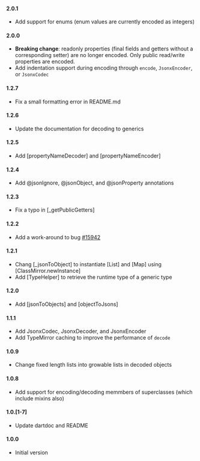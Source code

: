 #### 2.0.1
- Add support for enums (enum values are currently encoded as integers)

#### 2.0.0
- **Breaking change**: readonly properties (final fields and getters without
  a corresponding setter) are no longer encoded. Only public read/write
  properties are encoded.
- Add indentation support during encoding through `encode`, `JsonxEncoder`,
  or `JsonxCodec`

#### 1.2.7
- Fix a small formatting error in README.md

#### 1.2.6
- Update the documentation for decoding to generics

#### 1.2.5
- Add [propertyNameDecoder] and [propertyNameEncoder]

#### 1.2.4
- Add @jsonIgnore, @jsonObject, and @jsonProperty annotations

#### 1.2.3
- Fix a typo in [_getPublicGetters]

#### 1.2.2
- Add a work-around to bug [#15942](https://code.google.com/p/dart/issues/detail?id=15942)

#### 1.2.1
- Chang [_jsonToObject] to instantiate [List] and [Map] using
  [ClassMirror.newInstance]
- Add [TypeHelper] to retrieve the runtime type of a generic type

#### 1.2.0
- Add [jsonToObjects] and [objectToJsons]
   
#### 1.1.1
- Add JsonxCodec, JsonxDecoder, and JsonxEncoder
- Add TypeMirror caching to improve the performance of `decode`

#### 1.0.9
- Change fixed length lists into growable lists in decoded objects

#### 1.0.8
- Add support for encoding/decoding memmbers of superclasses (which
  include mixins also)

#### 1.0.[1-7]
- Update dartdoc and README

#### 1.0.0
- Initial version